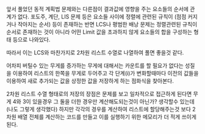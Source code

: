 앞서 풀었던 동적 계획법 문제와는 다른점이 결과값에 영향을 주는 요소들의 순서에 관계가 없다. 포도주, 계단, LIS 문제 등은 요소들 사이에 정렬에 관련된 규칙이 (점점 커지거나 작아지는 순서) 등이 존재하는 반면 LCS나 평범한 배낭 문제는 정렬관련된 규칙이 순서로 존재하는 것이 아니라 어떤 Limit 값을 초과하지 않게 요소들의 합을 구성하는 형태 등으로 나와있다.

따라서 이는 LCS와 마찬가지로 2차원 리스트 수열로 나열하여 풀면 좋을것 같다.

어차피 버틸수 있는 무게를 증가하는 무게에 대해서는 카운트를 할 필요가 없다는 성질을 이용하여 리스트의 한쪽을 무게로 두어주고 각 단계(i)가 변화할때마다 이전의 값들을 이용하여 새로 추가되는 값을 상정한 값을 저장하게 하는 점화식을 찾아본다.

2차원 리스트 수열 형태로의 저장의 장점은 문제를 보고 일차적으로 접근하게 된다면 무게 4와 3이 있을경우 그 둘을 더한 경우만 계산해도되는것이 아닌가? 생각할수 있는데(나도 그렇게 생각했다) 하지만 각각의 경우를 계산하여 리스트에 할당해주는것 보다 2차원 배열 전체를 계산하는 코드를 만들고 이를 실행하기 위한 메모리가 더 적게 쓰이게 된다.
